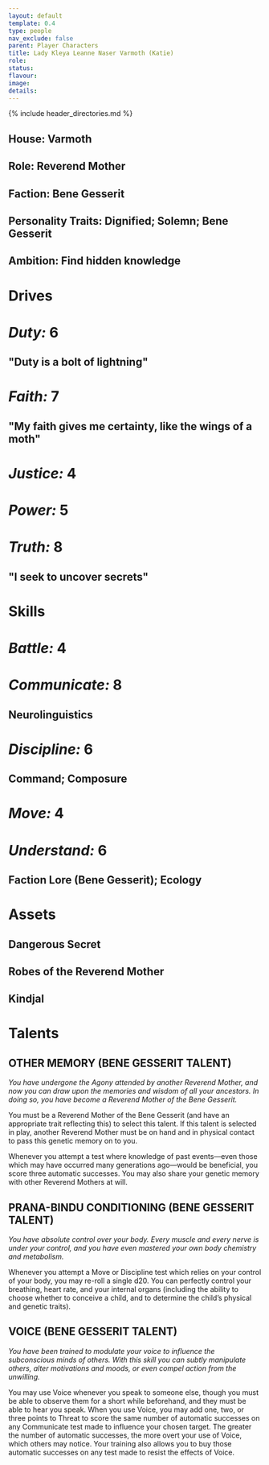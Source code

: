 ```yaml
---
layout: default
template: 0.4
type: people
nav_exclude: false
parent: Player Characters
title: Lady Kleya Leanne Naser Varmoth (Katie)
role: 
status: 
flavour: 
image: 
details:
---
```

{% include header_directories.md %}  
## **House:** Varmoth  
## **Role:** Reverend Mother  
## **Faction:** Bene Gesserit  
## **Personality Traits:** Dignified; Solemn; Bene Gesserit  
## **Ambition:** Find hidden knowledge  

# **Drives**   
# ***Duty:*** 6  
## **"Duty is a bolt of lightning"**  
# ***Faith:*** 7  
## **"My faith gives me certainty, like the wings of a moth"**  
# ***Justice:*** 4  
# ***Power:*** 5   
# ***Truth:*** 8  
## **"I seek to uncover secrets"**   


# **Skills**  
# ***Battle:*** 4  
# ***Communicate:*** 8  
## **Neurolinguistics**  
# ***Discipline:*** 6  
## **Command; Composure**  
# ***Move:*** 4  
# ***Understand:*** 6  
## **Faction Lore (Bene Gesserit); Ecology**  

# **Assets**  
## **Dangerous Secret**  
## **Robes of the Reverend Mother**  
## **Kindjal**  

# **Talents**  

## **OTHER MEMORY (BENE GESSERIT TALENT)**  
*You have undergone the Agony attended by another
Reverend Mother, and now you can draw upon the memories and wisdom of all your ancestors. In doing so, you
have become a Reverend Mother of the Bene Gesserit.*  

You must be a Reverend Mother of the Bene Gesserit
(and have an appropriate trait reflecting this) to select
this talent. If this talent is selected in play, another Reverend Mother must be on hand and in physical contact
to pass this genetic memory on to you.  

Whenever you attempt a test where knowledge of past
events—even those which may have occurred many
generations ago—would be beneficial, you score three
automatic successes. You may also share your genetic
memory with other Reverend Mothers at will.  

## **PRANA-BINDU CONDITIONING (BENE GESSERIT TALENT)**  
*You have absolute control over your body. Every muscle
and every nerve is under your control, and you have even
mastered your own body chemistry and metabolism.*  

Whenever you attempt a Move or Discipline test which
relies on your control of your body, you may re-roll a
single d20. You can perfectly control your breathing,
heart rate, and your internal organs (including the ability
to choose whether to conceive a child, and to determine the child’s physical and genetic traits).  

## **VOICE (BENE GESSERIT TALENT)**  
*You have been trained to modulate your voice to influence the subconscious minds of others. With this skill
you can subtly manipulate others, alter motivations and
moods, or even compel action from the unwilling.*  

You may use Voice whenever you speak to someone
else, though you must be able to observe them for a
short while beforehand, and they must be able to hear
you speak. When you use Voice, you may add one, two,
or three points to Threat to score the same number of
automatic successes on any Communicate test made to
influence your chosen target. The greater the number of
automatic successes, the more overt your use of Voice,
which others may notice. Your training also allows you
to buy those automatic successes on any test made to
resist the effects of Voice.  







